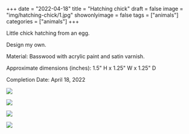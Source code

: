 +++
date = "2022-04-18"
title = "Hatching chick"
draft = false
image = "img/hatching-chick/1.jpg"
showonlyimage = false
tags = ["animals"]
categories = ["animals"]
+++

Little chick hatching from an egg.

<!--more-->

Design my own.

Material: Basswood with acrylic paint and satin varnish.

Approximate dimensions (inches): 1.5" H x 1.25" W x 1.25" D

Completion Date: April 18, 2022

![](../../img/hatching-chick/1.jpg)

![](../../img/hatching-chick/2.jpg)

![](../../img/hatching-chick/3.jpg)

![](../../img/hatching-chick/4.jpg)
